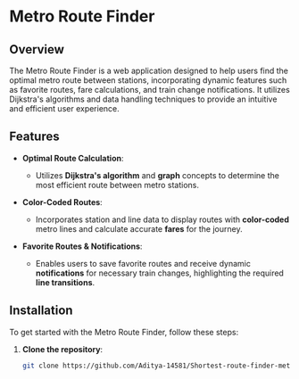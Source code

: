 # Metro Route Finder

## Overview

The Metro Route Finder is a web application designed to help users find the optimal metro route between stations, incorporating dynamic features such as favorite routes, fare calculations, and train change notifications. It utilizes Dijkstra's algorithms and data handling techniques to provide an intuitive and efficient user experience.

## Features

- **Optimal Route Calculation**: 
  - Utilizes **Dijkstra's algorithm** and **graph** concepts to determine the most efficient route between metro stations.

- **Color-Coded Routes**:
  - Incorporates station and line data to display routes with **color-coded** metro lines and calculate accurate **fares** for the journey.

- **Favorite Routes & Notifications**:
  - Enables users to save favorite routes and receive dynamic **notifications** for necessary train changes, highlighting the required **line transitions**.




## Installation

To get started with the Metro Route Finder, follow these steps:

1. **Clone the repository**:
   ```bash
   git clone https://github.com/Aditya-14581/Shortest-route-finder-metro-app.git
